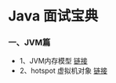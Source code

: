 # Java 面试宝典

### 一、JVM篇

- 1、JVM内存模型 [链接](https://github.com/xiaozhu001/interview-guide/blob/master/jvm/jvm.md)
- 2、hotspot 虚拟机对象 [链接](https://github.com/xiaozhu001/interview-guide/blob/master/jvm/jvm_hotspot.md)

